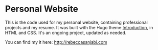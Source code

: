 # Personal Website

This is the code used for my personal website, containing professional projects and my resume. It was built with the Hugo theme [Introduction](https://github.com/victoriadrake/hugo-theme-introduction/), in HTML and CSS. It's an ongoing project, updated as needed.

You can find my it here: http://rebeccasanjabi.com
